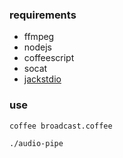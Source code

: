 ### requirements

- ffmpeg
- nodejs
- coffeescript
- socat
- [jackstdio](http://rg42.org/oss/jackstdio/start)

### use

```sh
coffee broadcast.coffee

./audio-pipe
```
